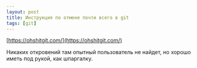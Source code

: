```yaml
---
layout: post
title: Инструкция по отмене почти всего в git
tags: [git]
---
```

[https://ohshitgit.com/](https://ohshitgit.com/)

Никаких откровений там опытный пользователь не найдет, но хорошо иметь под рукой, как шпаргалку.
